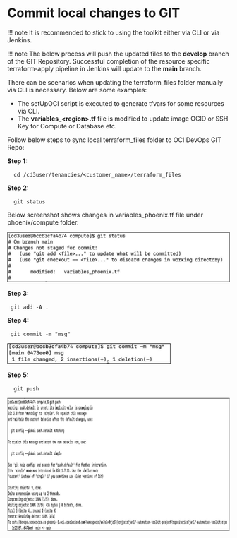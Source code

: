 # Commit local changes to GIT

!!! note
    It is recommended to stick to using the toolkit either via CLI or via Jenkins.

!!! note
    The below process will push the updated files to the **develop** branch of the GIT Repository. Successful completion of the resource specific terraform-apply pipeline in Jenkins will update to the **main** branch.

There can be scenarios when updating the terraform_files folder manually via CLI is necessary. Below are some examples:

- The setUpOCI script is executed to generate tfvars for some resources via CLI.
- The **variables_<region\>.tf** file is modified to update image OCID or SSH Key for Compute or Database etc.

 Follow below steps to sync local terraform_files folder to OCI DevOps GIT Repo:

**Step 1:**
 ```
   cd /cd3user/tenancies/<customer_name>/terraform_files
 ```
**Step 2:**
 ```
   git status
 ```
 Below screenshot shows changes in variables_phoenix.tf file under phoenix/compute folder.
  
<img width="556" alt="Screenshot 2024-01-17 at 9 12 39 PM" src="../images/gitstatus.png">

**Step 3:**
  ```
   git add -A .
  ```
**Step 4:**
  ```
   git commit -m "msg"
  ```
  
<img width="370" alt="Screenshot 2024-01-17 at 9 13 35 PM" src="../images/gitcommit.png">

**Step 5:**
  ```
    git push
  ```
  
<img width="1500" height="300" alt="Screenshot 2024-01-17 at 9 14 24 PM" src="../images/gitpush.png">

